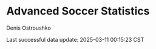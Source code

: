 # Advanced Soccer Statistics
Denis Ostroushko

<!-- gfm -->

Last successful data update: 2025-03-11 00:15:23 CST
